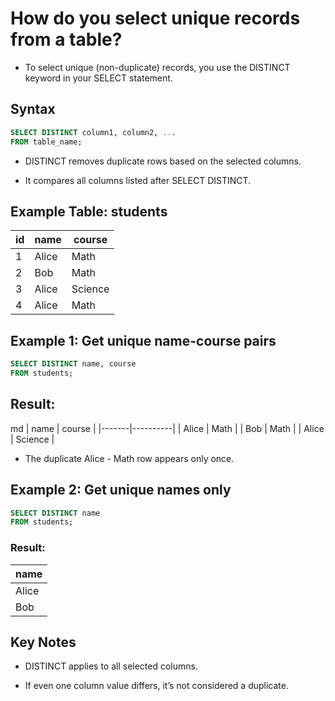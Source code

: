 # How do you select unique records from a table?

- To select unique (non-duplicate) records, you use the DISTINCT keyword in your SELECT statement.

## Syntax
```sql
SELECT DISTINCT column1, column2, ...
FROM table_name;
```
- DISTINCT removes duplicate rows based on the selected columns.

- It compares all columns listed after SELECT DISTINCT.

## Example Table: students
| id | name  | course   |
|----|-------|----------|
| 1  | Alice | Math     |
| 2  | Bob   | Math     |
| 3  | Alice | Science  |
| 4  | Alice | Math     |


## Example 1: Get unique name-course pairs
```sql
SELECT DISTINCT name, course
FROM students;
```
## Result:

md
| name  | course   |
|-------|----------|
| Alice | Math     |
| Bob   | Math     |
| Alice | Science  |

- The duplicate Alice - Math row appears only once.

## Example 2: Get unique names only
```sql
SELECT DISTINCT name
FROM students;
```
### Result:

| name  |
|--------|
| Alice |
| Bob   |

## Key Notes
- DISTINCT applies to all selected columns.

- If even one column value differs, it’s not considered a duplicate.